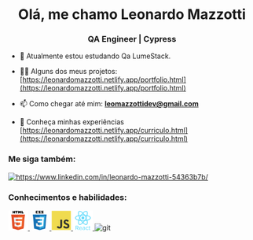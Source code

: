 <h1 align="center">Olá, me chamo Leonardo Mazzotti</h1>
<h3 align="center">QA Engineer | Cypress</h3>

- 🌱 Atualmente estou estudando Qa LumeStack. 

- 👨‍💻 Alguns dos meus projetos: [https://leonardomazzotti.netlify.app/portfolio.html](https://leonardomazzotti.netlify.app/portfolio.html)

- 📫 Como chegar até mim: **leomazzottidev@gmail.com**

- 📄 Conheça minhas experiências [https://leonardomazzotti.netlify.app/curriculo.html](https://leonardomazzotti.netlify.app/curriculo.html)

<h3 align="left">Me siga também:</h3>
<p align="left">

<a href="https://www.linkedin.com/in/leonardo-mazzotti-54363b7b/" target="blank"><img align="center" src="https://raw.githubusercontent.com/rahuldkjain/github-profile-readme-generator/master/src/images/icons/Social/linked-in-alt.svg" alt="https://www.linkedin.com/in/leonardo-mazzotti-54363b7b/" height="30" width="40" /></a>
</p>

<h3 align="left">Conhecimentos e habilidades:</h3>
<p align="left"> <a href="https://www.w3schools.com/css/" target="_blank" rel="noreferrer">
<img src="https://raw.githubusercontent.com/devicons/devicon/master/icons/html5/html5-original-wordmark.svg" alt="html5" width="40" height="40"/> 
</a> <a href="https://developer.mozilla.org/en-US/docs/Web/JavaScript" target="_blank" rel="noreferrer"> 
<img src="https://raw.githubusercontent.com/devicons/devicon/master/icons/css3/css3-original-wordmark.svg" alt="css3" width="40" height="40"/>
</a> <a href="https://git-scm.com/" target="_blank" rel="noreferrer">
<img src="https://raw.githubusercontent.com/devicons/devicon/master/icons/javascript/javascript-original.svg" alt="javascript" width="40" height="40"/> </a>
<a href="https://reactjs.org/" target="_blank" rel="noreferrer"> <img src="https://raw.githubusercontent.com/devicons/devicon/master/icons/react/react-original-wordmark.svg" alt="react" width="40" height="40"/> </a>
<img src="https://www.vectorlogo.zone/logos/git-scm/git-scm-icon.svg" alt="git" width="40" height="40"/> </a>
<a href="https://www.w3.org/html/" target="_blank" rel="noreferrer"></p>

